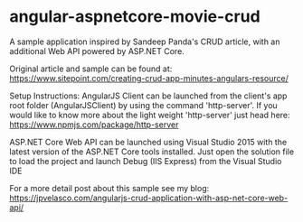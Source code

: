 # angular-aspnetcore-movie-crud
A sample application inspired by Sandeep Panda's CRUD article, with an additional Web API powered by ASP.NET Core.

Original article and sample can be found at:
<a href="https://www.sitepoint.com/creating-crud-app-minutes-angulars-resource/" target="_blank"> https://www.sitepoint.com/creating-crud-app-minutes-angulars-resource/</a>

Setup Instructions:
AngularJS Client can be launched from the client's app root folder (AngularJSClient) by using the command 'http-server'. If you would like to know more about the light weight 'http-server' just head here: <a href="https://www.npmjs.com/package/http-server" target="_blank"> https://www.npmjs.com/package/http-server </a>

ASP.NET Core Web API can be launched using Visual Studio 2015 with the latest version of the ASP.NET Core tools installed. Just open the solution file to load the project and launch Debug (IIS Express) from the Visual Studio IDE

For a more detail post about this sample see my blog:
<a href="https://jpvelasco.com/angularjs-crud-application-with-asp-net-core-web-api/" target="_blank">https://jpvelasco.com/angularjs-crud-application-with-asp-net-core-web-api/</a>
